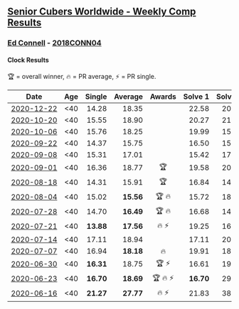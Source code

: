 <style>table {white-space: nowrap;}</style>

## [Senior Cubers Worldwide - Weekly Comp Results](/scw-comp/results/)
### [Ed Connell](README.md) - [2018CONN04](https://www.worldcubeassociation.org/persons/2018CONN04?event=clock)
#### Clock Results

<span style="white-space: nowrap;">🏆 = overall winner</span>, <span style="white-space: nowrap;">🔥 = PR average</span>, <span style="white-space: nowrap;">⚡ = PR single</span>.

| Date | Age | Single | Average | Awards | Solve 1 | Solve 2 | Solve 3 | Solve 4 | Solve 5 | Video |
| :--: | :--: | --: | --: | :--: | --: | --: | --: | --: | --: | :-- |
| [2020-12-22](../../results/2020-12-22/clock.md) | <40 | 14.28 | 18.35 |  | 22.58 | 20.33 | 14.28 | 17.26 | 17.45 | [Desktop](https://www.facebook.com/events/415132489930417/permalink/419691802807819) / [Mobile](https://m.facebook.com/events/415132489930417?view=permalink&id=419691802807819) |
| [2020-10-20](../../results/2020-10-20/clock.md) | <40 | 15.55 | 18.90 |  | 20.27 | 21.32 | 17.13 | 19.31 | 15.55 | [Desktop](https://www.facebook.com/events/3475733505840328/permalink/3489321711148174) / [Mobile](https://m.facebook.com/events/3475733505840328?view=permalink&id=3489321711148174) |
| [2020-10-06](../../results/2020-10-06/clock.md) | <40 | 15.76 | 18.25 |  | 19.99 | 15.76 | 21.53 | 16.24 | 18.53 | [Desktop](https://www.facebook.com/events/365989921479949/permalink/370930337652574) / [Mobile](https://m.facebook.com/events/365989921479949?view=permalink&id=370930337652574) |
| [2020-09-22](../../results/2020-09-22/clock.md) | <40 | 14.37 | 15.75 |  | 16.50 | 15.56 | 15.20 | 16.94 | 14.37 | [Desktop](https://www.facebook.com/events/361626694990606/permalink/365100104643265) / [Mobile](https://m.facebook.com/events/361626694990606?view=permalink&id=365100104643265) |
| [2020-09-08](../../results/2020-09-08/clock.md) | <40 | 15.31 | 17.01 |  | 15.42 | 17.41 | DNF | 18.19 | 15.31 | [Desktop](https://www.facebook.com/events/1438001453064843/permalink/1441919396006382) / [Mobile](https://m.facebook.com/events/1438001453064843?view=permalink&id=1441919396006382) |
| [2020-09-01](../../results/2020-09-01/clock.md) | <40 | 16.36 | 18.77 | 🏆 | 19.58 | 20.41 | 18.79 | 17.94 | 16.36 | [Desktop](https://www.facebook.com/events/2626236590959927/permalink/2632127927037460) / [Mobile](https://m.facebook.com/events/2626236590959927?view=permalink&id=2632127927037460) |
| [2020-08-18](../../results/2020-08-18/clock.md) | <40 | 14.31 | 15.91 | 🏆 | 16.84 | 14.31 | 17.88 | 16.03 | 14.85 | [Desktop](https://www.facebook.com/events/940960439648894/permalink/946956642382607) / [Mobile](https://m.facebook.com/events/940960439648894?view=permalink&id=946956642382607) |
| [2020-08-04](../../results/2020-08-04/clock.md) | <40 | 15.02 | **15.56** | 🏆 🔥 | 15.72 | 18.25 | 15.02 | 15.47 | 15.50 | [Desktop](https://www.facebook.com/events/1546469592197852/permalink/1550679618443516) / [Mobile](https://m.facebook.com/events/1546469592197852?view=permalink&id=1550679618443516) |
| [2020-07-28](../../results/2020-07-28/clock.md) | <40 | 14.70 | **16.49** | 🏆 🔥 | 16.68 | 14.70 | 16.68 | 16.54 | 16.24 | [Desktop](https://www.facebook.com/events/610415706564720/permalink/613845236221767) / [Mobile](https://m.facebook.com/events/610415706564720?view=permalink&id=613845236221767) |
| [2020-07-21](../../results/2020-07-21/clock.md) | <40 | **13.88** | **17.56** | 🔥 ⚡ | 19.25 | 16.06 | **13.88** | 17.78 | 18.85 | [Desktop](https://www.facebook.com/events/560843031255896/permalink/563251894348343) / [Mobile](https://m.facebook.com/events/560843031255896?view=permalink&id=563251894348343) |
| [2020-07-14](../../results/2020-07-14/clock.md) | <40 | 17.11 | 18.94 |  | 17.11 | 20.40 | 26.39 | 17.48 | 18.94 | [Desktop](https://www.facebook.com/events/413064016333950/permalink/416494672657551) / [Mobile](https://m.facebook.com/events/413064016333950?view=permalink&id=416494672657551) |
| [2020-07-07](../../results/2020-07-07/clock.md) | <40 | 16.94 | **18.18** | 🔥 | 19.91 | 18.18 | 17.44 | 18.91 | 16.94 | [Desktop](https://www.facebook.com/events/198255948253934/permalink/200420561370806) / [Mobile](https://m.facebook.com/events/198255948253934?view=permalink&id=200420561370806) |
| [2020-06-30](../../results/2020-06-30/clock.md) | <40 | **16.31** | 18.75 | 🏆 ⚡ | 16.61 | 19.10 | 20.65 | 20.54 | **16.31** | [Desktop](https://www.facebook.com/events/1716512181834525/permalink/1720527314766345) / [Mobile](https://m.facebook.com/events/1716512181834525?view=permalink&id=1720527314766345) |
| [2020-06-23](../../results/2020-06-23/clock.md) | <40 | **16.70** | **18.69** | 🏆 🔥 ⚡ | **16.70** | 29.37 | 17.60 | 20.58 | 17.88 | [Desktop](https://www.facebook.com/events/1618516681636159/permalink/1621527954668365) / [Mobile](https://m.facebook.com/events/1618516681636159?view=permalink&id=1621527954668365) |
| [2020-06-16](../../results/2020-06-16/clock.md) | <40 | **21.27** | **27.77** | 🔥 ⚡ | 21.83 | 38.42 | 23.06 | **21.27** | DNF | [Desktop](https://www.facebook.com/events/296087658445428/permalink/300275488026645) / [Mobile](https://m.facebook.com/events/296087658445428?view=permalink&id=300275488026645) |


<!-- Global site tag (gtag.js) - Google Analytics -->
<script async src="https://www.googletagmanager.com/gtag/js?id=UA-86348435-3"></script>
<script>window.dataLayer = window.dataLayer || []; function gtag() {dataLayer.push(arguments);} gtag('js', new Date()); gtag('config', 'UA-86348435-3');</script>
